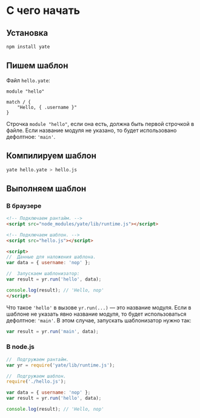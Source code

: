С чего начать
=============

Установка
---------

```sh
npm install yate
```

Пишем шаблон
------------

Файл `hello.yate`:

```
module "hello"

match / {
    "Hello, { .username }"
}
```

Строчка `module "hello"`, если она есть, должна быть первой строчкой в файле.
Если название модуля не указано, то будет использовано дефолтное: `'main'`.


Компилируем шаблон
------------------

```sh
yate hello.yate > hello.js
```


Выполняем шаблон
----------------

### В браузере

```html
<!-- Подключаем рантайм. -->
<script src="node_modules/yate/lib/runtime.js"></script>

<!-- Подключаем шаблон. -->
<script src="hello.js"></script>

<script>
//  Данные для наложения шаблона.
var data = { username: 'nop' };

//  Запускаем шаблонизатор:
var result = yr.run('hello', data);

console.log(result); // 'Hello, nop'
</script>
```

Что такое `'hello'` в вызове `yr.run(...)` — это название модуля.
Если в шаблоне не указать явно название модуля, то будет использоваться дефолтное: `'main'`.
В этом случае, запускать шаблонизатор нужно так:

```js
var result = yr.run('main', data);
```


### В node.js

```js
//  Подгружаем рантайм.
var yr = require('yate/lib/runtime.js');

//  Подгружаем шаблон.
require('./hello.js');

var data = { username: 'nop' };
var result = yr.run('hello', data);

console.log(result); // 'Hello, nop'
```

